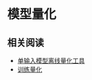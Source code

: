 
# 模型量化

## 相关阅读

* [单输入模型离线量化工具](https://mnn-docs.readthedocs.io/en/latest/tools/quant.html)
* [训练量化](https://mnn-docs.readthedocs.io/en/latest/train/quant.html)
